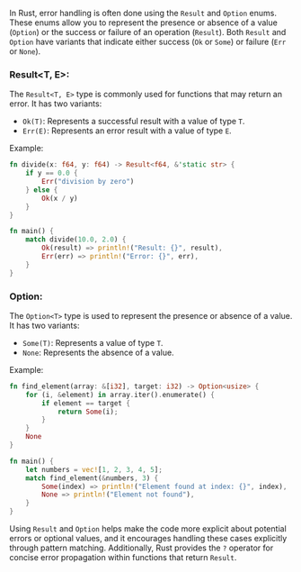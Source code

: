 In Rust, error handling is often done using the `Result` and `Option` enums. These enums allow you to represent the presence or absence of a value (`Option`) or the success or failure of an operation (`Result`). Both `Result` and `Option` have variants that indicate either success (`Ok` or `Some`) or failure (`Err` or `None`).

### Result<T, E>:

The `Result<T, E>` type is commonly used for functions that may return an error. It has two variants:

- `Ok(T)`: Represents a successful result with a value of type `T`.
- `Err(E)`: Represents an error result with a value of type `E`.

Example:

```rust
fn divide(x: f64, y: f64) -> Result<f64, &'static str> {
    if y == 0.0 {
        Err("division by zero")
    } else {
        Ok(x / y)
    }
}

fn main() {
    match divide(10.0, 2.0) {
        Ok(result) => println!("Result: {}", result),
        Err(err) => println!("Error: {}", err),
    }
}
```

### Option<T>:

The `Option<T>` type is used to represent the presence or absence of a value. It has two variants:

- `Some(T)`: Represents a value of type `T`.
- `None`: Represents the absence of a value.

Example:

```rust
fn find_element(array: &[i32], target: i32) -> Option<usize> {
    for (i, &element) in array.iter().enumerate() {
        if element == target {
            return Some(i);
        }
    }
    None
}

fn main() {
    let numbers = vec![1, 2, 3, 4, 5];
    match find_element(&numbers, 3) {
        Some(index) => println!("Element found at index: {}", index),
        None => println!("Element not found"),
    }
}
```

Using `Result` and `Option` helps make the code more explicit about potential errors or optional values, and it encourages handling these cases explicitly through pattern matching. Additionally, Rust provides the `?` operator for concise error propagation within functions that return `Result`.